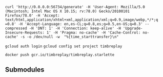 `curl 'http://0.0.0.0:56734/generate' -H 'User-Agent: Mozilla/5.0 (Macintosh; Intel Mac OS X 10.15; rv:78.0) Gecko/20100101 Firefox/78.0' -H 'Accept: text/html,application/xhtml+xml,application/xml;q=0.9,image/webp,*/*;q=0.8' -H 'Accept-Language: en,es-CL;q=0.8,es;q=0.5,en-US;q=0.3' --compressed -H 'DNT: 1' -H 'Connection: keep-alive' -H 'Upgrade-Insecure-Requests: 1' -H 'Pragma: no-cache' -H 'Cache-Control: no-cache' -s -o /dev/null -w  "%{time_starttransfer}\n"`

`gcloud auth login`
`gcloud config set project timbreplay`

`docker push gcr.io/timbreplay/timbreplay.starlette`

## Submodules